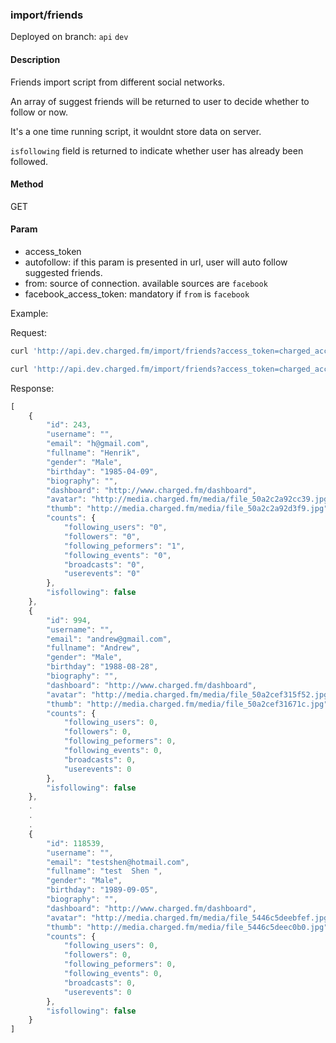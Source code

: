 ### **import/friends**

Deployed on branch: `api` `dev`

#### **Description**

Friends import script from different social networks.

An array of suggest friends will be returned to user to decide whether to follow or now.

It's a one time running script, it wouldnt store data on server.

`isfollowing` field is returned to indicate whether user has already been followed.

#### **Method**

GET

#### **Param**

- access_token
- autofollow: if this param is presented in url, user will auto follow suggested friends.
- from: source of connection. available sources are `facebook`
- facebook_access_token: mandatory if `from` is `facebook`

Example:

Request:
```sh
curl 'http://api.dev.charged.fm/import/friends?access_token=charged_access_token&from=facebook&facebook_access_token=facebook_token'
```

```sh
curl 'http://api.dev.charged.fm/import/friends?access_token=charged_access_token&from=facebook&facebook_access_token=facebook_token&autofollow'
```

Response:
```javascript
[
    {
        "id": 243,
        "username": "",
        "email": "h@gmail.com",
        "fullname": "Henrik",
        "gender": "Male",
        "birthday": "1985-04-09",
        "biography": "",
        "dashboard": "http://www.charged.fm/dashboard",
        "avatar": "http://media.charged.fm/media/file_50a2c2a92cc39.jpg",
        "thumb": "http://media.charged.fm/media/file_50a2c2a92d3f9.jpg",
        "counts": {
            "following_users": "0",
            "followers": "0",
            "following_peformers": "1",
            "following_events": "0",
            "broadcasts": "0",
            "userevents": "0"
        },
        "isfollowing": false
    },
    {
        "id": 994,
        "username": "",
        "email": "andrew@gmail.com",
        "fullname": "Andrew",
        "gender": "Male",
        "birthday": "1988-08-28",
        "biography": "",
        "dashboard": "http://www.charged.fm/dashboard",
        "avatar": "http://media.charged.fm/media/file_50a2cef315f52.jpg",
        "thumb": "http://media.charged.fm/media/file_50a2cef31671c.jpg",
        "counts": {
            "following_users": 0,
            "followers": 0,
            "following_peformers": 0,
            "following_events": 0,
            "broadcasts": 0,
            "userevents": 0
        },
        "isfollowing": false
    },
    .
    .
    .
    {
        "id": 118539,
        "username": "",
        "email": "testshen@hotmail.com",
        "fullname": "test  Shen ",
        "gender": "Male",
        "birthday": "1989-09-05",
        "biography": "",
        "dashboard": "http://www.charged.fm/dashboard",
        "avatar": "http://media.charged.fm/media/file_5446c5deebfef.jpg",
        "thumb": "http://media.charged.fm/media/file_5446c5deec0b0.jpg",
        "counts": {
            "following_users": 0,
            "followers": 0,
            "following_peformers": 0,
            "following_events": 0,
            "broadcasts": 0,
            "userevents": 0
        },
        "isfollowing": false
    }
]
```



